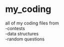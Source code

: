 # my_coding
all of my coding files from<br/>
-contests<br/>
-data structures<br/>
-random questions<br/>
